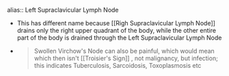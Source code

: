 alias:: Left Supraclavicular Lymph Node

- This has different name because [[Righ Supraclavicular Lymph Node]] drains only the right upper quadrant of the body, while the other entire part of the body is drained through the Left Supraclavicular Lymph Node
- >Swollen Virchow's Node  can also be painful, which would mean which then isn't [[Troisier's Sign]] , not malignancy, but infection; this indicates Tuberculosis, Sarcoidosis, Toxoplasmosis etc